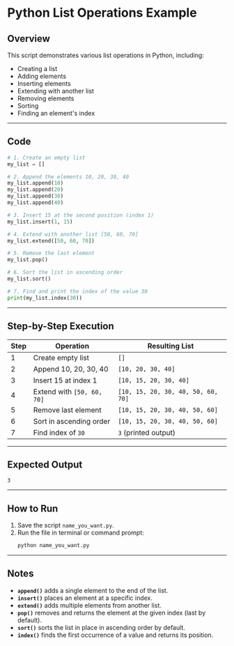 # Python List Operations Example

## Overview
This script demonstrates various list operations in Python, including:
- Creating a list
- Adding elements
- Inserting elements
- Extending with another list
- Removing elements
- Sorting
- Finding an element's index

---

## Code

```python
# 1. Create an empty list
my_list = []

# 2. Append the elements 10, 20, 30, 40
my_list.append(10)
my_list.append(20)
my_list.append(30)
my_list.append(40)

# 3. Insert 15 at the second position (index 1)
my_list.insert(1, 15)

# 4. Extend with another list [50, 60, 70]
my_list.extend([50, 60, 70])

# 5. Remove the last element
my_list.pop()

# 6. Sort the list in ascending order
my_list.sort()

# 7. Find and print the index of the value 30
print(my_list.index(30))
```

---

## Step-by-Step Execution

| Step | Operation                               | Resulting List                     |
|------|-----------------------------------------|--------------------------------------|
| 1    | Create empty list                       | `[]`                                 |
| 2    | Append 10, 20, 30, 40                   | `[10, 20, 30, 40]`                   |
| 3    | Insert 15 at index 1                    | `[10, 15, 20, 30, 40]`               |
| 4    | Extend with `[50, 60, 70]`               | `[10, 15, 20, 30, 40, 50, 60, 70]`   |
| 5    | Remove last element                     | `[10, 15, 20, 30, 40, 50, 60]`       |
| 6    | Sort in ascending order                 | `[10, 15, 20, 30, 40, 50, 60]`       |
| 7    | Find index of `30`                      | `3` (printed output)                 |

---

## Expected Output
```
3
```

---

## How to Run
1. Save the script `name_you_want.py`.
2. Run the file in terminal or command prompt:
   ```bash
   python name_you_want.py
   ```

---

## Notes
- **`append()`** adds a single element to the end of the list.
- **`insert()`** places an element at a specific index.
- **`extend()`** adds multiple elements from another list.
- **`pop()`** removes and returns the element at the given index (last by default).
- **`sort()`** sorts the list in place in ascending order by default.
- **`index()`** finds the first occurrence of a value and returns its position.
